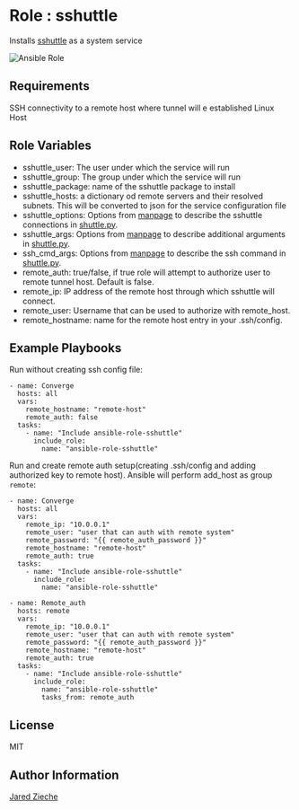 Role : sshuttle
=========

Installs [sshuttle](https://sshuttle.readthedocs.io/en/stable/index.html) as a system service

![Ansible Role](https://img.shields.io/ansible/role/55708?logo=ansible)

Requirements
------------

SSH connectivity to a remote host where tunnel will e established
Linux Host

Role Variables
--------------

- sshuttle_user: The user under which the service will run
- sshuttle_group: The group under which the service will run
- sshuttle_package: name of the sshuttle package to install
- sshuttle_hosts: a dictionary od remote servers and their resolved subnets. This will be converted to json for the service configuration file
- sshuttle_options: Options from [manpage](https://sshuttle.readthedocs.io/en/stable/manpage.html) to describe the sshuttle connections in [shuttle.py](templates/shuttle.py.j2).
- sshuttle_args: Options from [manpage](https://sshuttle.readthedocs.io/en/stable/manpage.html) to describe additional arguments in [shuttle.py](templates/shuttle.py.j2).
- ssh_cmd_args: Options from [manpage](https://sshuttle.readthedocs.io/en/stable/manpage.html) to describe the ssh command in [shuttle.py](templates/shuttle.py.j2).
- remote_auth: true/false, if true role will attempt to authorize user to remote tunnel host. Default is false.
- remote_ip: IP address of the remote host through which sshuttle will connect.
- remote_user: Username that can be used to authorize with remote_host.
- remote_hostname: name for the remote host entry in your .ssh/config.


Example Playbooks
----------------

Run without creating ssh config file:

    - name: Converge
      hosts: all
      vars:
        remote_hostname: "remote-host"
        remote_auth: false
      tasks:
        - name: "Include ansible-role-sshuttle"
          include_role:
            name: "ansible-role-sshuttle"

Run and create remote auth setup(creating .ssh/config and adding authorized key to remote host). Ansible will perform add_host as group `remote`:

    - name: Converge
      hosts: all
      vars:
        remote_ip: "10.0.0.1"
        remote_user: "user that can auth with remote system"
        remote_password: "{{ remote_auth_password }}"
        remote_hostname: "remote-host"
        remote_auth: true
      tasks:
        - name: "Include ansible-role-sshuttle"
          include_role:
            name: "ansible-role-sshuttle"

    - name: Remote_auth
      hosts: remote
      vars:
        remote_ip: "10.0.0.1"
        remote_user: "user that can auth with remote system"
        remote_password: "{{ remote_auth_password }}"
        remote_hostname: "remote-host"
        remote_auth: true
      tasks:
        - name: "Include ansible-role-sshuttle"
          include_role:
            name: "ansible-role-sshuttle"
            tasks_from: remote_auth

License
-------

MIT

Author Information
------------------
[Jared Zieche](https://github.com/jaredzieche)

